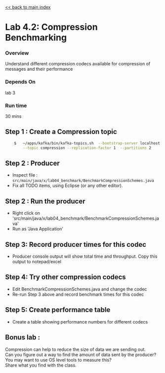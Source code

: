 <link rel='stylesheet' href='../assets/css/main.css'/>

[<< back to main index](../README.md)

# Lab 4.2: Compression Benchmarking

### Overview
Understand different compression codecs available for compression of messages and their performance

### Depends On
lab 3

### Run time
30 mins

## Step 1 : Create a Compression topic
```bash
    $   ~/apps/kafka/bin/kafka-topics.sh  --bootstrap-server localhost:9092  --create \
        --topic compression --replication-factor 1  --partitions 2
```

## Step 2 : Producer
* Inspect file : `src/main/java/x/lab04_benchmark/BenchmarkCompressionSchemes.java`  
* Fix all TODO items, using Eclipse (or any other editor).


## Step 2 : Run the producer

* Right click on 'src/main/java/x/lab04_benchmark/BenchmarkCompressionSchemes.java'
* Run as 'Java Application'

## Step 3: Record producer times for this codec
* Producer console output will show total time and throughput. Copy this output to notepad/excel

## Step 4: Try other compression codecs
* Edit BenchmarkCompressionSchemes.java and change the codec
* Re-run Step 3 above and record benchmark times for this codec

## Step 5: Create performance table

* Create a table showing performance numbers for different codecs

## Bonus lab :
Compression can help to reduce the size of data we are sending out.  
Can you figure out a way to find the amount of data sent by the producer?   
You may want to use OS level tools to measure this?   
Share what you find with the class.
